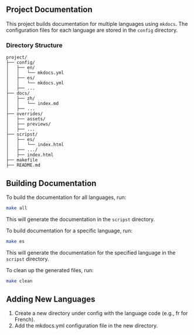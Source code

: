 ## Project Documentation

This project builds documentation for multiple languages using `mkdocs`. The configuration files for each language are stored in the `config` directory.

### Directory Structure

```plaintext
project/
├── config/
│   ├── en/
│   │   └── mkdocs.yml
│   ├── es/
│   │   └── mkdocs.yml
│   ├── ...
├── docs/
│   ├── zh/
│   │   └── index.md
│   ├── ...
├── overrides/
│   ├── assets/
│   ├── previews/
│   ├── ...
├── scripst/
│   ├── es/
│   │   └── index.html
│   ├── .../
│   ├── index.html
├── makefile
├── README.md

```

## Building Documentation
To build the documentation for all languages, run:
```bash
make all
```
This will generate the documentation in the `scripst` directory.

To build documentation for a specific language, run:
```bash
make es
```
This will generate the documentation for the specified language in the `scripst` directory.

To clean up the generated files, run:
```bash
make clean
```

## Adding New Languages
1. Create a new directory under config with the language code (e.g., fr for French).
2. Add the mkdocs.yml configuration file in the new directory.